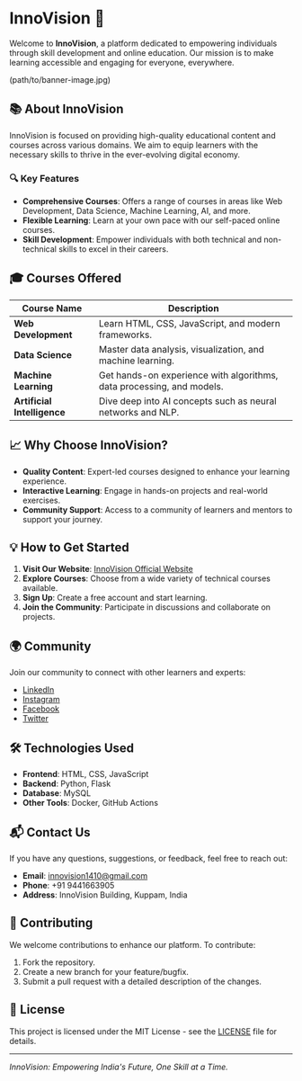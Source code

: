 # InnoVision 🚀

Welcome to **InnoVision**, a platform dedicated to empowering individuals through skill development and online education. Our mission is to make learning accessible and engaging for everyone, everywhere.

(path/to/banner-image.jpg)

## 📚 About InnoVision

InnoVision is focused on providing high-quality educational content and courses across various domains. We aim to equip learners with the necessary skills to thrive in the ever-evolving digital economy.

### 🔍 Key Features
- **Comprehensive Courses**: Offers a range of courses in areas like Web Development, Data Science, Machine Learning, AI, and more.
- **Flexible Learning**: Learn at your own pace with our self-paced online courses.
- **Skill Development**: Empower individuals with both technical and non-technical skills to excel in their careers.

## 🎓 Courses Offered

| Course Name               | Description                                                        |
|---------------------------|--------------------------------------------------------------------|
| **Web Development**       | Learn HTML, CSS, JavaScript, and modern frameworks.                |
| **Data Science**          | Master data analysis, visualization, and machine learning.         |
| **Machine Learning**      | Get hands-on experience with algorithms, data processing, and models. |
| **Artificial Intelligence** | Dive deep into AI concepts such as neural networks and NLP.         |

## 📈 Why Choose InnoVision?

- **Quality Content**: Expert-led courses designed to enhance your learning experience.
- **Interactive Learning**: Engage in hands-on projects and real-world exercises.
- **Community Support**: Access to a community of learners and mentors to support your journey.

## 💡 How to Get Started

1. **Visit Our Website**: [InnoVision Official Website](https://innovision.com)
2. **Explore Courses**: Choose from a wide variety of technical courses available.
3. **Sign Up**: Create a free account and start learning.
4. **Join the Community**: Participate in discussions and collaborate on projects.

## 🌍 Community

Join our community to connect with other learners and experts:
- [LinkedIn](https://www.linkedin.com/company/innovision)
- [Instagram](https://www.instagram.com/innovision)
- [Facebook](https://www.facebook.com/innovision)
- [Twitter](https://twitter.com/innovision)

## 🛠️ Technologies Used

- **Frontend**: HTML, CSS, JavaScript
- **Backend**: Python, Flask
- **Database**: MySQL
- **Other Tools**: Docker, GitHub Actions

## 📬 Contact Us

If you have any questions, suggestions, or feedback, feel free to reach out:

- **Email**: innovision1410@gmail.com
- **Phone**: +91 9441663905
- **Address**: InnoVision Building, Kuppam, India

## 🤝 Contributing

We welcome contributions to enhance our platform. To contribute:
1. Fork the repository.
2. Create a new branch for your feature/bugfix.
3. Submit a pull request with a detailed description of the changes.

## 📝 License

This project is licensed under the MIT License - see the [LICENSE](LICENSE) file for details.

---

_InnoVision: Empowering India's Future, One Skill at a Time._

